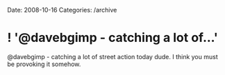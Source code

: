 Date: 2008-10-16
Categories: /archive

# ! '@davebgimp - catching a lot of...'

@davebgimp - catching a lot of street action today dude.  I think you must be provoking it somehow.
